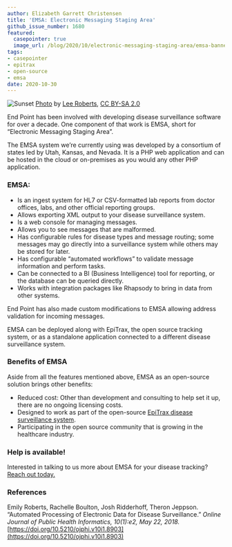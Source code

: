 ```yaml
---
author: Elizabeth Garrett Christensen
title: 'EMSA: Electronic Messaging Staging Area'
github_issue_number: 1680
featured:
  casepointer: true
  image_url: /blog/2020/10/electronic-messaging-staging-area/emsa-banner.jpg
tags:
- casepointer
- epitrax
- open-source
- emsa
date: 2020-10-30
---
```


![Sunset](/blog/2020/10/electronic-messaging-staging-area/emsa-banner.jpg)
[Photo](https://flic.kr/p/pnRYaf) by [Lee Roberts](https://flic.kr/ps/2bXFPr), [CC BY-SA 2.0](https://creativecommons.org/licenses/by-sa/2.0/)

End Point has been involved with developing disease surveillance software for over a decade. One component of that work is EMSA, short for “Electronic Messaging Staging Area”.

The EMSA system we’re currently using was developed by a consortium of states led by Utah, Kansas, and Nevada. It is a PHP web application and can be hosted in the cloud or on-premises as you would any other PHP application. 

### EMSA:

- Is an ingest system for HL7 or CSV-formatted lab reports from doctor offices, labs, and other official reporting groups.
- Allows exporting XML output to your disease surveillance system.
- Is a web console for managing messages.
- Allows you to see messages that are malformed.
- Has configurable rules for disease types and message routing; some messages may go directly into a surveillance system while others may be stored for later.
- Has configurable “automated workflows” to validate message information and perform tasks.
- Can be connected to a BI (Business Intelligence) tool for reporting, or the database can be queried directly.
- Works with integration packages like Rhapsody to bring in data from other systems.

End Point has also made custom modifications to EMSA allowing address validation for incoming messages.

EMSA can be deployed along with EpiTrax, the open source tracking system, or as a standalone application connected to a different disease surveillance system.

### Benefits of EMSA

Aside from all the features mentioned above, EMSA as an open-source solution brings other benefits:

- Reduced cost: Other than development and consulting to help set it up, there are no ongoing licensing costs.
- Designed to work as part of the open-source [EpiTrax disease surveillance system](/expertise/epitrax/).
- Participating in the open source community that is growing in the healthcare industry.

### Help is available!

Interested in talking to us more about EMSA for your disease tracking? [Reach out today.](/contact/)

### References

Emily Roberts, Rachelle Boulton, Josh Ridderhoff, Theron Jeppson. “Automated Processing of Electronic Data for Disease Surveillance.” *Online Journal of Public Health Informatics, 10(1):e2, May 22, 2018.* [https://doi.org/10.5210/ojphi.v10i1.8903](https://doi.org/10.5210/ojphi.v10i1.8903)
